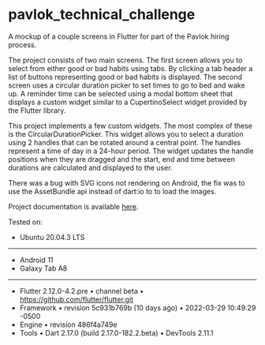 # pavlok_technical_challenge

A mockup of a couple screens in Flutter for part of the Pavlok hiring process.

The project consists of two main screens. The first screen allows you to select from either good or bad habits using
tabs. By clicking a tab header a list of buttons representing good or bad habits is displayed. The second screen uses a
circular duration picker to set times to go to bed and wake up. A reminder time can be selected using a modal bottom
sheet that displays a custom widget similar to a CupertinoSelect widget provided by the Flutter library.

This project implements a few custom widgets. The most complex of these is the CircularDurationPicker. This widget
allows you to select a duration using 2 handles that can be rotated around a central point. The handles represent a time
of day in a 24-hour period. The widget updates the handle positions when they are dragged and the start, end and time
between durations are calculated and displayed to the user.

There was a bug with SVG icons not rendering on Android, the fix was to use the AssetBundle api instead of dart:io to to
load the images.

Project documentation is available [here](https://tyler-conrad.github.io/pavlok_technical_challenge/).

Tested on:

- Ubuntu 20.04.3 LTS

---

- Android 11
- Galaxy Tab A8

---

- Flutter 2.12.0-4.2.pre • channel beta • https://github.com/flutter/flutter.git
- Framework • revision 5c931b769b (10 days ago) • 2022-03-29 10:49:29 -0500
- Engine • revision 486f4a749e
- Tools • Dart 2.17.0 (build 2.17.0-182.2.beta) • DevTools 2.11.1
